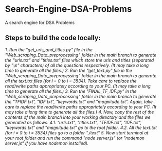 # Search-Engine-DSA-Problems
A search engine for DSA Problems

## Steps to build the code locally:
_1. Run the "get_urls_and_titles.py" file in the "Web_scraping_Data_preprocessing" folder in the main branch to generate the "urls.txt" and "titles.txt" files which store the urls and titles (separated by "\n" characters) of all the questions respectively. (It may take a long time to generate all the files.)
2. Run the "get_text.py" file in the "Web_scraping_Data_preprocessing" folder in the main branch to generate all the text<i>.txt files (for i = 0 to i = 3534). Take care to replace the read/write paths appropriately according to your PC. (It may take a long time to generate all the files.)
3. Run the "FINAL_TF_IDF.py" in the "Web_scraping_Data_preprocessing" folder in the main branch to generate the "TFIDF.txt", "IDF.txt", "keywords.txt" and "magnitude.txt". Again, take care to replace the read/write paths appropriately according to your PC. (It may take a long time to generate all the files.)
4. Now, copy the rest of the contents of the main branch into your working directory and the files we generated as follows:
  4.1. "urls.txt", "titles.txt", "TFIDF.txt", "IDF.txt", "keywords.txt" and "magnitude.txt" go to the root folder.
  4.2. All the text<i>.txt (for i = 0 to i = 3534) files go to a folder "./text"
5. Now start terminal at your root folder and run the command "node server.js" (or "nodemon server.js" if you have nodemon installed)._
